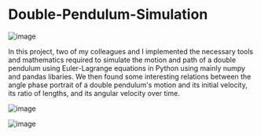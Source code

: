 # Double-Pendulum-Simulation
![image](https://user-images.githubusercontent.com/113075689/222923004-04e49277-2675-48b8-bcb4-9606c5a062c4.png)

In this project, two of my colleagues and I implemented the necessary tools and 
mathematics required to simulate the motion and path of a double pendulum using 
Euler-Lagrange equations in Python using mainly numpy and pandas libaries. We
then found some interesting relations between the angle phase portrait of a 
double pendulum's motion and its initial velocity, its ratio of lengths, and 
its angular velocity over time.

![image](https://user-images.githubusercontent.com/113075689/222923196-9ae0639c-0aba-4250-b474-3bf2ba1f68fd.png)


![image](https://user-images.githubusercontent.com/113075689/222923224-fc5c3dfc-4840-472e-b82d-5ba7df3f0fd1.png)
